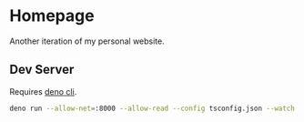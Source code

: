 # Homepage

Another iteration of my personal website.

## Dev Server

Requires [deno cli](https://deno.land/#installation).

```bash
deno run --allow-net=:8000 --allow-read --config tsconfig.json --watch server.tsx
```
